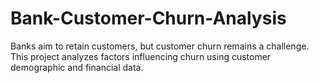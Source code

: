 # Bank-Customer-Churn-Analysis
Banks aim to retain customers, but customer churn remains a challenge. This project analyzes factors influencing churn using customer demographic and financial data.
